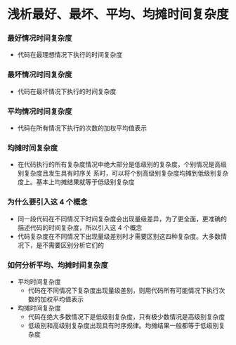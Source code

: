 # 浅析最好、最坏、平均、均摊时间复杂度

### 最好情况时间复杂度

- 代码在最理想情况下执⾏的时间复杂度

### 最坏情况时间复杂度

- 代码在最坏情况下执⾏的时间复杂度

### 平均情况时间复杂度

- 代码在所有情况下执⾏的次数的加权平均值表示

### 均摊时间复杂度

- 在代码执⾏的所有复杂度情况中绝⼤部分是低级别的复杂度，个别情况是⾼级别复杂度且发⽣具有时序关
  系时，可以将个别⾼级别复杂度均摊到低级别复杂度上。基本上均摊结果就等于低级别复杂度

### 为什么要引⼊这 4 个概念

- 同⼀段代码在不同情况下时间复杂度会出现量级差异，为了更全⾯，更准确的描述代码的时间复杂度，所以引⼊这 4 个概念
- 代码复杂度在不同情况下出现量级差别时才需要区别这四种复杂度。⼤多数情况下，是不需要区别分析它们的

### 如何分析平均、均摊时间复杂度

- 平均时间复杂度
  - 代码在不同情况下复杂度出现量级差别，则⽤代码所有可能情况下执⾏次数的加权平均值表示
- 均摊时间复杂度
  - 代码在绝⼤多数情况下是低级别复杂度，只有极少数情况是⾼级别复杂度
  - 低级别和⾼级别复杂度出现具有时序规律。均摊结果⼀般都等于低级别复杂度